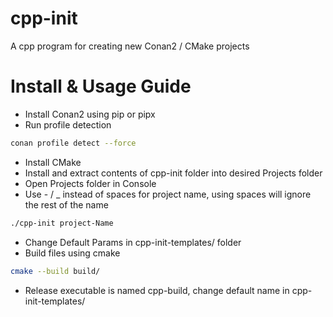 # cpp-init
A cpp program for creating new Conan2 / CMake projects

# Install & Usage Guide
- Install Conan2 using pip or pipx
- Run profile detection
``` bash
conan profile detect --force
```
- Install CMake
- Install and extract contents of cpp-init folder into desired Projects folder
- Open Projects folder in Console
- Use - / _ instead of spaces for project name, using spaces will ignore the rest of the name

``` bash
./cpp-init project-Name
```
- Change Default Params in cpp-init-templates/ folder
- Build files using cmake
``` bash
cmake --build build/
```
- Release executable is named cpp-build, change default name in cpp-init-templates/
